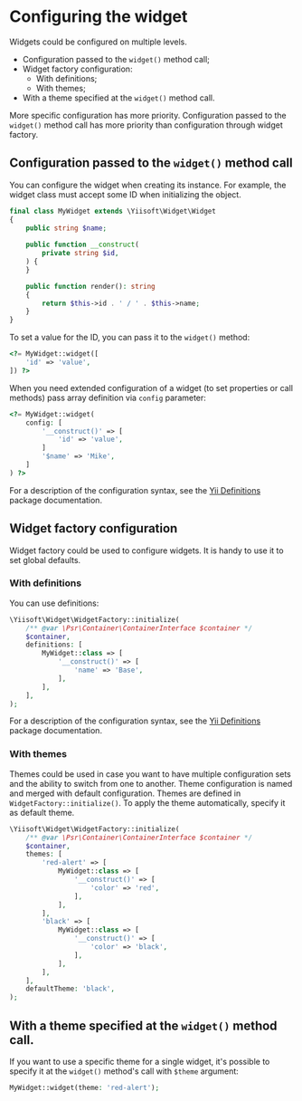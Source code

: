 # Configuring the widget

Widgets could be configured on multiple levels.

- Configuration passed to the `widget()` method call;
- Widget factory configuration:
  - With definitions;
  - With themes;
- With a theme specified at the `widget()` method call.

More specific configuration has more priority. Configuration passed to the `widget()` method call has more priority 
than configuration through widget factory.

## Configuration passed to the `widget()` method call

You can configure the widget when creating its instance. For example, the widget class must accept some ID when
initializing the object.

```php
final class MyWidget extends \Yiisoft\Widget\Widget
{
    public string $name;
    
    public function __construct(
        private string $id,
    ) {
    }

    public function render(): string
    {
        return $this->id . ' / ' . $this->name;
    }
}
```

To set a value for the ID, you can pass it to the `widget()` method:

```php
<?= MyWidget::widget([
    'id' => 'value',
]) ?>
```

When you need extended configuration of a widget (to set properties or call methods) pass array definition via `config`
parameter:

```php
<?= MyWidget::widget(
    config: [
        '__construct()' => [
            'id' => 'value',
        ]
        '$name' => 'Mike',
    ]
) ?>
```

For a description of the configuration syntax, see the
[Yii Definitions](https://github.com/yiisoft/definitions#arraydefinition) package documentation.

## Widget factory configuration

Widget factory could be used to configure widgets. It is handy to use it to set global defaults.

### With definitions

You can use definitions:

```php
\Yiisoft\Widget\WidgetFactory::initialize(
    /** @var \Psr\Container\ContainerInterface $container */
    $container,
    definitions: [
        MyWidget::class => [
            '__construct()' => [
                'name' => 'Base',
            ],
        ],
    ],
);
```

For a description of the configuration syntax, see the
[Yii Definitions](https://github.com/yiisoft/definitions#arraydefinition) package documentation.

### With themes

Themes could be used in case you want to have multiple configuration sets and the ability to switch from one to another.
Theme configuration is named and merged with default configuration. Themes are defined in `WidgetFactory::initialize()`.
To apply the theme automatically, specify it as default theme.

```php
\Yiisoft\Widget\WidgetFactory::initialize(
    /** @var \Psr\Container\ContainerInterface $container */
    $container,
    themes: [
        'red-alert' => [
            MyWidget::class => [
                '__construct()' => [
                    'color' => 'red',
                ],
            ],
        ],
        'black' => [
            MyWidget::class => [
                '__construct()' => [
                    'color' => 'black',
                ],
            ],
        ],
    ],
    defaultTheme: 'black',
);
```

## With a theme specified at the `widget()` method call.

If you want to use a specific theme for a single widget, it's possible to specify it at the `widget()` method's call 
with `$theme` argument:

```php
MyWidget::widget(theme: 'red-alert');
```
